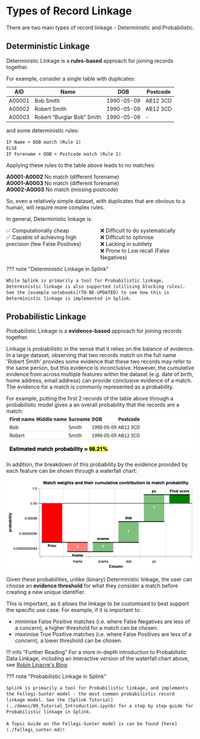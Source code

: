 # Types of Record Linkage

There are two main types of record linkage - Deterministic and Probabilistic.

## Deterministic Linkage

Deterministic Linkage is a **rules-based** approach for joining records together.

For example, consider a single table with duplicates:

| AID      | Name                       | DOB        | Postcode |
|----------|----------------------------|------------|----------|
| A00001   | Bob Smith                  | 1990-05-09 | AB12 3CD |
| A00002   | Robert Smith               | 1990-05-09 | AB12 3CD |
| A00003   | Robert “Burglar Bob” Smith | 1990-05-09 | -        |

and some deterministic rules:

```
IF Name + DOB match (Rule 1)
ELSE 
IF Forename + DOB + Postcode match (Rule 2)
```

Applying these rules to the table above leads to no matches:

**A0001-A0002**	No match (different forename)  
**A0001-A0003**	No match (different forename)  
**A0002-A0003**	No match (missing postcode)

 So, even a relatively simple dataset, with duplicates that are obvious to a human, will require more complex rules.


In general, Deterministic linkage is:

<div style="display: flex;">
  <div style="flex: 1;">
    ✅ Computationally cheap  <br>
    ✅ Capable of achieving high precision (few False Positives) 
  </div>
  <div style="flex: 1;">
    ❌ Difficult to do systematically  <br>
    ❌ Difficult to optimise  <br>
    ❌ Lacking in subtlety  <br>
    ❌ Prone to Low recall (False Negatives) 
  </div>
</div>

??? note "Deterministic Linkage in Splink"

    While Splink is primarily a tool for Probabilistic linkage, Deterministic linkage is also supported (utilising blocking rules). See the [example notebooks](TO-BE-UPDATED) to see how this is Deterministic linkage is implemented in Splink.

## Probabilistic Linkage

Probabilistic Linkage is a **evidence-based** approach for joining records together.

Linkage is probabilistic in the sense that it relies on the balance of evidence. In a large dataset, observing that two records match on the full name 'Robert Smith' provides some evidence that these two records may refer to the same person, but this evidence is inconclusive. However, the cumulative evidence from across multiple features within the dataset (e.g. date of birth, home address, email address) can provide conclusive evidence of a match. The evidence for a match is commonly represented as a probability. 

For example, putting the first 2 records of the table above through a probabilistic model gives a an overall probability that the records are a match:
![](../../img/probabilistic_vs_deterministic/probabilistic_example.png)

In addition, the breakdown of this probability by the evidence provided by each feature can be shown through a waterfall chart:

![](../../img/probabilistic_vs_deterministic/simplified_waterfall.png)

Given these probabilities, unlike (binary) Deterministic linkage, the user can choose an **evidence threshold** for what they consider a match before creating a new unique identifier.

This is important, as it allows the linkage to be customised to best support the specific use case. For example, if it is important to:

* minimise False Positive matches (i.e. where False Negatives are less of a concern), a higher threshold for a match can be chosen. 
* maximise True Positive matches (i.e. where False Positives are less of a concern), a lower threshold can be chosen.

!!! info "Further Reading"
    For a more in-depth introduction to Probabilistic Data Linkage, including an interactive version of the waterfall chart above, see [Robin Linacre's Blog](https://www.robinlinacre.com/intro_to_probabilistic_linkage/).

??? note "Probabilistic Linkage in Splink"

    Splink is primarily a tool for Probabilistic linkage, and implements the Fellegi-Sunter model - the most common probabilistic record linkage model. See the [Splink Tutorial](../demos/00_Tutorial_Introduction.ipynb) for a step by step guide for Probabilistic linkage in Splink.
    
    A Topic Guide on the Fellegi-Sunter model is can be found [here](./fellegi_sunter.md)!

